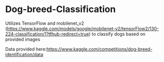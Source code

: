 # Dog-breed-Classification

Utilizes TensorFlow and mobilenet_v2 (https://www.kaggle.com/models/google/mobilenet-v2/tensorFlow2/130-224-classification/1?tfhub-redirect=true) to classify dogs based on provided images

Data provided here:https://www.kaggle.com/competitions/dog-breed-identification/data
